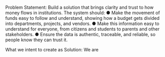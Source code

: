 Problem Statement:
 Build a solution that brings clarity and trust to 
how money flows in institutions. The system 
should:
 ● Make the movement of funds easy to 
follow and understand, showing how a 
budget gets divided into departments, 
projects, and vendors.
 ● Make this information easy to understand 
for everyone, from citizens and students 
to parents and other stakeholders.
 ● Ensure the data is authentic, traceable, 
and reliable, so people know they can 
trust it.

What we intent to create as Solution:
We are 
